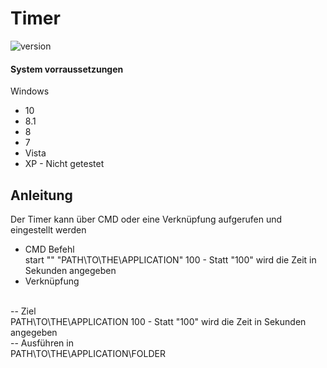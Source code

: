 # Timer
![version](https://img.shields.io/badge/Version-1.0.0-green)
<br>
#### System vorraussetzungen

Windows
- 10
- 8.1
- 8
- 7
- Vista
- XP - Nicht getestet


## Anleitung
Der Timer kann über CMD oder eine Verknüpfung aufgerufen und eingestellt werden
- CMD Befehl
<br>start "" "PATH\TO\THE\APPLICATION" 100 - Statt "100" wird die Zeit in Sekunden angegeben
- Verknüpfung
<br>
     -- Ziel
<br>        PATH\TO\THE\APPLICATION 100 - Statt "100" wird die Zeit in Sekunden angegeben
<br>
      -- Ausführen in
<br>       PATH\TO\THE\APPLICATION\FOLDER
